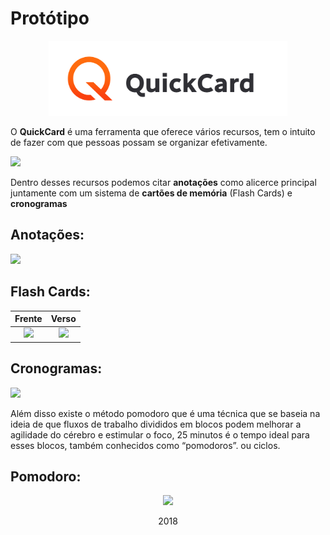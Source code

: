 # Protótipo



<p align="center"> 
<img height=120 src="https://github.com/henrique770/QuickCard-Project/blob/master/src/images/logo_quickcard.svg">
</p>

O <strong>QuickCard</strong> é uma ferramenta que oferece vários recursos, tem o intuito de fazer com que pessoas possam 
se organizar efetivamente. 

![](https://live.staticflickr.com/65535/48556530677_7053e85bc2_b.jpg)

Dentro desses recursos podemos citar <strong>anotações</strong> como alicerce principal juntamente com 
um sistema de <strong>cartões de memória</strong> (Flash Cards) e <strong>cronogramas</strong>

## Anotações:
![](https://live.staticflickr.com/65535/48556349807_fa4e8602b0_b.jpg)

## Flash Cards:
Frente             |  Verso
:-------------------------:|:-------------------------:
![](https://live.staticflickr.com/65535/48556349952_bb9052f390_b.jpg)  |  ![](https://live.staticflickr.com/65535/48556207586_ef313ed584_b.jpg)


## Cronogramas:

![](https://live.staticflickr.com/65535/48556350082_7f190b4f01_h.jpg)

Além disso existe o método pomodoro que é uma técnica que se baseia na ideia de que fluxos de trabalho divididos em blocos
podem melhorar a agilidade do cérebro e estimular o foco, 25 minutos é o tempo ideal para esses blocos, também conhecidos como “pomodoros”.
ou ciclos.
## Pomodoro:

<p align="center"> 
<img src="https://media.giphy.com/media/gKH6p3M8xQhmXbtxBA/giphy.gif">
</p>

<p align="center">2018</p> 
